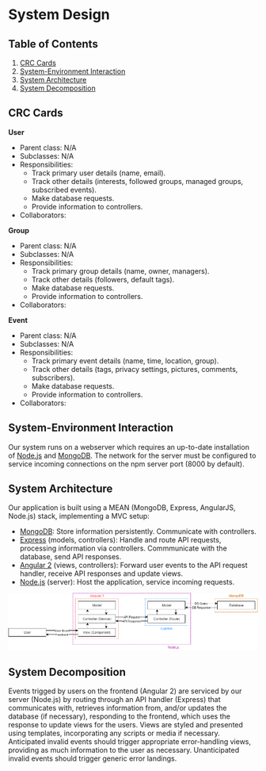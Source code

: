 # System Design

## Table of Contents
1. [CRC Cards](#crc-cards)
2. [System-Environment Interaction](#system-environment-interaction)
3. [System Architecture](#system-architecture)
4. [System Decomposition](#system-decomposition)

## CRC Cards

**User**
* Parent class: N/A
* Subclasses: N/A
* Responsibilities:
  - Track primary user details (name, email).
  - Track other details (interests, followed groups, managed groups, subscribed events).
  - Make database requests.
  - Provide information to controllers.
* Collaborators:

**Group**
* Parent class: N/A
* Subclasses: N/A
* Responsibilities:
  - Track primary group details (name, owner, managers).
  - Track other details (followers, default tags).
  - Make database requests.
  - Provide information to controllers.
* Collaborators:

**Event**
* Parent class: N/A
* Subclasses: N/A
* Responsibilities:
  - Track primary event details (name, time, location, group).
  - Track other details (tags, privacy settings, pictures, comments, subscribers).
  - Make database requests.
  - Provide information to controllers.
* Collaborators:

## System-Environment Interaction
Our system runs on a webserver which requires an up-to-date installation of [Node.js](https://nodejs.org/) and [MongoDB](https://www.mongodb.com/). The network for the server must be configured to service incoming connections on the npm server port (8000 by default).

## System Architecture
Our application is built using a MEAN (MongoDB, Express, AngularJS, Node.js) stack, implementing a MVC setup:
* [MongoDB](https://www.mongodb.com/): Store information persistently. Communicate with controllers.
* [Express](https://expressjs.com/) (models, controllers): Handle and route API requests, processing information via controllers. Commmunicate with the database, send API responses.
* [Angular 2](https://angular.io/) (views, controllers): Forward user events to the API request handler, receive API responses and update views.
* [Node.js](https://nodejs.org/) (server): Host the application, service incoming requests.

![Diagram][diagram]

[diagram]: sysarch.png

## System Decomposition
Events trigged by users on the frontend (Angular 2) are serviced by our server (Node.js) by routing through an API handler (Express) that communicates with, retrieves information from, and/or updates the database (if necessary), responding to the frontend, which uses the response to update views for the users. Views are styled and presented using templates, incorporating any scripts or media if necessary. Anticipated invalid events should trigger appropriate error-handling views, providing as much information to the user as necessary. Unanticipated invalid events should trigger generic error landings.
